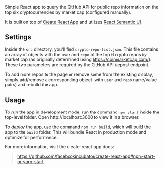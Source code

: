 Simple React app to query the GitHub API for public repo information on the top six cryptocurrencies by market cap (configured manually).

It is built on top of [Create React App](https://github.com/facebookincubator/create-react-app) and utilizes [React Semantic UI](https://react.semantic-ui.com/).

Settings
-
Inside the `src` directory, you'll find `crypto-repo-list.json`. This file contains an array of objects with the `user` and `repo` of the top 6 crypto repos by market cap (as originally determined using https://coinmarketcap.com/). These two parameters are required by the GitHub API /repos/ endpoint.

To add more repos to the page or remove some from the existing display, simply add/remove a corresponding object (with `user` and `repo` name/value pairs) and rebuild the app.

Usage
-
To *run* the app in development mode, run the command `npm start` inside the top-level folder. Open http://localhost:3000 to view it in a browser.

To *deploy* the app, use the command `npm run build`, which will build the app to the `build` folder. This will bundle React in production mode and optimize for performance.

For more information, visit the create-react-app docs:
> https://github.com/facebookincubator/create-react-app#npm-start-or-yarn-start
